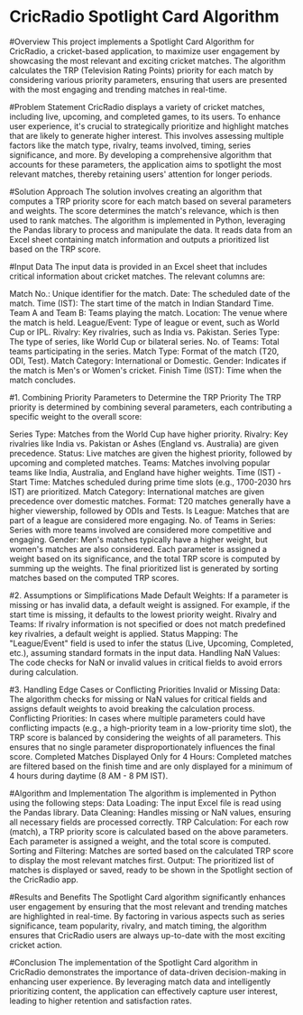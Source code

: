 # CricRadio Spotlight Card Algorithm

#Overview
This project implements a Spotlight Card Algorithm for CricRadio, a cricket-based application, to maximize user engagement by showcasing the most relevant and exciting cricket matches. The algorithm calculates the TRP (Television Rating Points) priority for each match by considering various priority parameters, ensuring that users are presented with the most engaging and trending matches in real-time.

#Problem Statement
CricRadio displays a variety of cricket matches, including live, upcoming, and completed games, to its users. To enhance user experience, it's crucial to strategically prioritize and highlight matches that are likely to generate higher interest. This involves assessing multiple factors like the match type, rivalry, teams involved, timing, series significance, and more. By developing a comprehensive algorithm that accounts for these parameters, the application aims to spotlight the most relevant matches, thereby retaining users' attention for longer periods.

#Solution Approach
The solution involves creating an algorithm that computes a TRP priority score for each match based on several parameters and weights. The score determines the match's relevance, which is then used to rank matches. The algorithm is implemented in Python, leveraging the Pandas library to process and manipulate the data. It reads data from an Excel sheet containing match information and outputs a prioritized list based on the TRP score.

#Input Data
The input data is provided in an Excel sheet that includes critical information about cricket matches. The relevant columns are:

Match No.: Unique identifier for the match.
Date: The scheduled date of the match.
Time (IST): The start time of the match in Indian Standard Time.
Team A and Team B: Teams playing the match.
Location: The venue where the match is held.
League/Event: Type of league or event, such as World Cup or IPL.
Rivalry: Key rivalries, such as India vs. Pakistan.
Series Type: The type of series, like World Cup or bilateral series.
No. of Teams: Total teams participating in the series.
Match Type: Format of the match (T20, ODI, Test).
Match Category: International or Domestic.
Gender: Indicates if the match is Men's or Women's cricket.
Finish Time (IST): Time when the match concludes.

#1. Combining Priority Parameters to Determine the TRP Priority
The TRP priority is determined by combining several parameters, each contributing a specific weight to the overall score:

Series Type: Matches from the World Cup have higher priority.
Rivalry: Key rivalries like India vs. Pakistan or Ashes (England vs. Australia) are given precedence.
Status: Live matches are given the highest priority, followed by upcoming and completed matches.
Teams: Matches involving popular teams like India, Australia, and England have higher weights.
Time (IST) - Start Time: Matches scheduled during prime time slots (e.g., 1700-2030 hrs IST) are prioritized.
Match Category: International matches are given precedence over domestic matches.
Format: T20 matches generally have a higher viewership, followed by ODIs and Tests.
Is League: Matches that are part of a league are considered more engaging.
No. of Teams in Series: Series with more teams involved are considered more competitive and engaging.
Gender: Men's matches typically have a higher weight, but women's matches are also considered.
Each parameter is assigned a weight based on its significance, and the total TRP score is computed by summing up the weights. The final prioritized list is generated by sorting matches based on the computed TRP scores.

#2. Assumptions or Simplifications Made
Default Weights: If a parameter is missing or has invalid data, a default weight is assigned. For example, if the start time is missing, it defaults to the lowest priority weight.
Rivalry and Teams: If rivalry information is not specified or does not match predefined key rivalries, a default weight is applied.
Status Mapping: The "League/Event" field is used to infer the status (Live, Upcoming, Completed, etc.), assuming standard formats in the input data.
Handling NaN Values: The code checks for NaN or invalid values in critical fields to avoid errors during calculation.

#3. Handling Edge Cases or Conflicting Priorities
Invalid or Missing Data: The algorithm checks for missing or NaN values for critical fields and assigns default weights to avoid breaking the calculation process.
Conflicting Priorities: In cases where multiple parameters could have conflicting impacts (e.g., a high-priority team in a low-priority time slot), the TRP score is balanced by considering the weights of all parameters. This ensures that no single parameter disproportionately influences the final score.
Completed Matches Displayed Only for 4 Hours: Completed matches are filtered based on the finish time and are only displayed for a minimum of 4 hours during daytime (8 AM - 8 PM IST).

#Algorithm and Implementation
The algorithm is implemented in Python using the following steps:
Data Loading: The input Excel file is read using the Pandas library.
Data Cleaning: Handles missing or NaN values, ensuring all necessary fields are processed correctly.
TRP Calculation: For each row (match), a TRP priority score is calculated based on the above parameters. Each parameter is assigned a weight, and the total score is computed.
Sorting and Filtering: Matches are sorted based on the calculated TRP score to display the most relevant matches first.
Output: The prioritized list of matches is displayed or saved, ready to be shown in the Spotlight section of the CricRadio app.

#Results and Benefits
The Spotlight Card algorithm significantly enhances user engagement by ensuring that the most relevant and trending matches are highlighted in real-time. 
By factoring in various aspects such as series significance, team popularity, rivalry, and match timing, the algorithm ensures that CricRadio users are always up-to-date with the most exciting cricket action.

#Conclusion
The implementation of the Spotlight Card algorithm in CricRadio demonstrates the importance of data-driven decision-making in enhancing user experience. 
By leveraging match data and intelligently prioritizing content, the application can effectively capture user interest, leading to higher retention and satisfaction rates.
